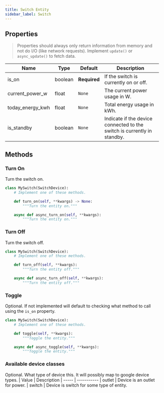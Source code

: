 ```yaml
---
title: Switch Entity
sidebar_label: Switch
---
```


## Properties

> Properties should always only return information from memory and not do I/O (like network requests). Implement `update()` or `async_update()` to fetch data.

| Name | Type | Default | Description
| ---- | ---- | ------- | -----------
| is_on | boolean | **Required** | If the switch is currently on or off.
| current_power_w | float | `None` | The current power usage in W.
| today_energy_kwh | float | `None` | Total energy usage in kWh.
| is_standby | boolean | `None` | Indicate if the device connected to the switch is currently in standby.

## Methods

### Turn On

Turn the switch on.

```python
class MySwitch(SwitchDevice):
    # Implement one of these methods.

    def turn_on(self, **kwargs) -> None:
        """Turn the entity on."""

    async def async_turn_on(self, **kwargs):
        """Turn the entity on."""
```

### Turn Off

Turn the switch off.

```python
class MySwitch(SwitchDevice):
    # Implement one of these methods.

    def turn_off(self, **kwargs):
        """Turn the entity off."""

    async def async_turn_off(self, **kwargs):
        """Turn the entity off."""
```

### Toggle

Optional. If not implemented will default to checking what method to call using the `is_on` property.

```python
class MySwitch(SwitchDevice):
    # Implement one of these methods.

    def toggle(self, **kwargs):
        """Toggle the entity."""

    async def async_toggle(self, **kwargs):
        """Toggle the entity."""
```

### Available device classes
Optional. What type of device this. It will possibly map to google device types.
| Value | Description
| ----- | -----------
| outlet | Device is an outlet for power.
| switch | Device is switch for some type of entity.
